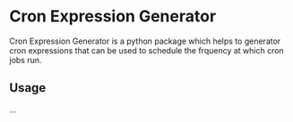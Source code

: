 # Cron Expression Generator

Cron Expression Generator is a python package which helps to generator cron expressions that can be used to schedule the frquency at which cron jobs run.

## Usage

...
